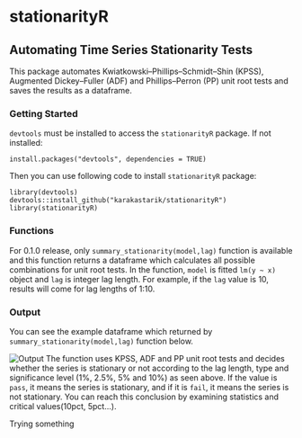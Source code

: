 # stationarityR

## Automating Time Series Stationarity Tests

This package automates Kwiatkowski–Phillips–Schmidt–Shin (KPSS), Augmented Dickey–Fuller (ADF) and Phillips–Perron (PP) unit root tests and saves the results as a dataframe.

### Getting Started

```devtools``` must be installed to access the ```stationarityR``` package. If not installed:

```
install.packages("devtools", dependencies = TRUE) 
```
Then you can use following code to install ```stationarityR``` package:
```
library(devtools)
devtools::install_github("karakastarik/stationarityR")
library(stationarityR)
```
### Functions

For 0.1.0 release, only ```summary_stationarity(model,lag)``` function is available and this function returns a dataframe which calculates all possible combinations for unit root tests. In the function, ```model``` is fitted ```lm(y ~ x)``` object and ```lag``` is integer lag length. For example, if the ```lag``` value is 10, results will come for lag lengths of 1:10.

### Output

You can see the example dataframe which returned by ```summary_stationarity(model,lag)``` function below.

![Output](https://github.com/karakastarik/stationarityR/blob/main/www/output.PNG)
The function uses KPSS, ADF and PP unit root tests and decides whether the series is stationary or not according to the lag length, type and significance level (1%, 2.5%, 5% and 10%) as seen above. If the value is ```pass```, it means the series is stationary, and if it is ```fail```, it means the series is not stationary. You can reach this conclusion by examining statistics and critical values(10pct, 5pct...).

Trying something

